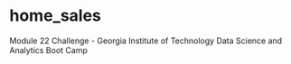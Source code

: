 # home_sales
Module 22 Challenge - Georgia Institute of Technology Data Science and Analytics Boot Camp
